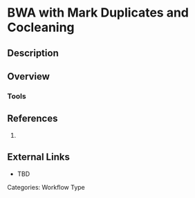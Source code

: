 # BWA with Mark Duplicates and Cocleaning #
## Description ##
## Overview ##
### Tools ###
## References ##
1.

## External Links ##
* TBD

Categories: Workflow Type
